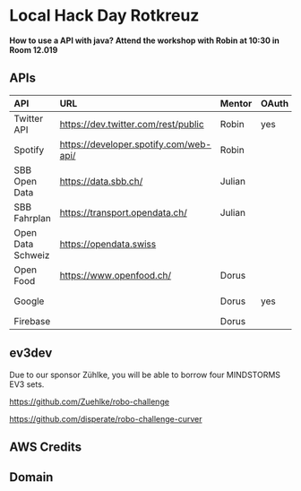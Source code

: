 # Local Hack Day Rotkreuz

**How to use a API with java?
Attend the workshop with Robin at 10:30 in Room 12.019**

## APIs

|API|URL|Mentor|OAuth|Description|
|:--|:--|:--|:--|:--|
|Twitter API|https://dev.twitter.com/rest/public |Robin|yes||
|Spotify|https://developer.spotify.com/web-api/ |Robin|||
|SBB Open Data|https://data.sbb.ch/ |Julian|||
|SBB Fahrplan|https://transport.opendata.ch/ |Julian|||
|Open Data Schweiz|https://opendata.swiss |||
|Open Food|https://www.openfood.ch/ |Dorus|||
|Google| |Dorus|yes|Speech, Map etc.|
|Firebase| |Dorus|||

## ev3dev
Due to our sponsor Zühlke, you will be able to borrow four MINDSTORMS EV3 sets.

https://github.com/Zuehlke/robo-challenge

https://github.com/disperate/robo-challenge-curver

## AWS Credits

## Domain
